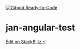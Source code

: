 [![Gitpod Ready-to-Code](https://img.shields.io/badge/Gitpod-Ready--to--Code-blue?logo=gitpod)](https://gitpod.io/#https://github.com/jaern/secret-trip-checker) 

# jan-angular-test

[Edit on StackBlitz ⚡️](https://stackblitz.com/edit/jan-angular-test)